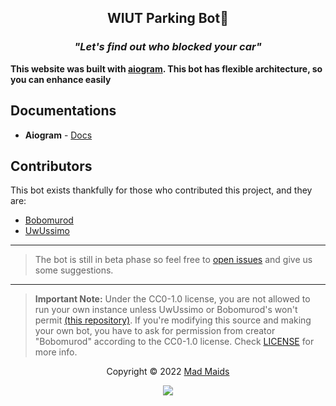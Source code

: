 <h2 align="center">WIUT Parking Bot🚙</h2>
<h3 align="center"><i>"Let's find out who blocked your car"</i></h3>

**This website was built with [aiogram](https://github.com/aiogram/aiogram). This bot has
flexible architecture, so you can enhance easily**

## Documentations

- **Aiogram** - [Docs](https://docs.aiogram.dev/en/latest/)

## Contributors

This bot exists thankfully for those who contributed this project, and they
are:
- [Bobomurod](https://github.com/muminovbob)
- [UwUssimo](https://github.com/uwussimo)

---

> The bot is still in beta phase so feel free to
> [open issues](https://github.com/mad-maids/maid.ritsu/issues/new) and give us
> some suggestions.

---

> **Important Note:** Under the CC0-1.0 license, you are not allowed to run your
> own instance unless UwUssimo or Bobomurod's won't permit
> [(this repository)](https://github.com/mad-maids/maid.ritsu/). If you're
> modifying this source and making your own bot, you have to ask for
> permission from creator "Bobomurod" according to the CC0-1.0 license. Check
> [LICENSE](license) for more info.

<p align="center">Copyright &copy; 2022 <a href="https://maid.uz" target="_blank">Mad Maids</a></p>

<p align="center"><a href="https://github.com/mad-maids/maid.web/blob/master/license"><img src="https://img.shields.io/static/v1.svg?style=flat-square&label=License&message=CC0-1.0&logoColor=eceff4&logo=github&colorA=000000&colorB=ffffff"/></a></p>
